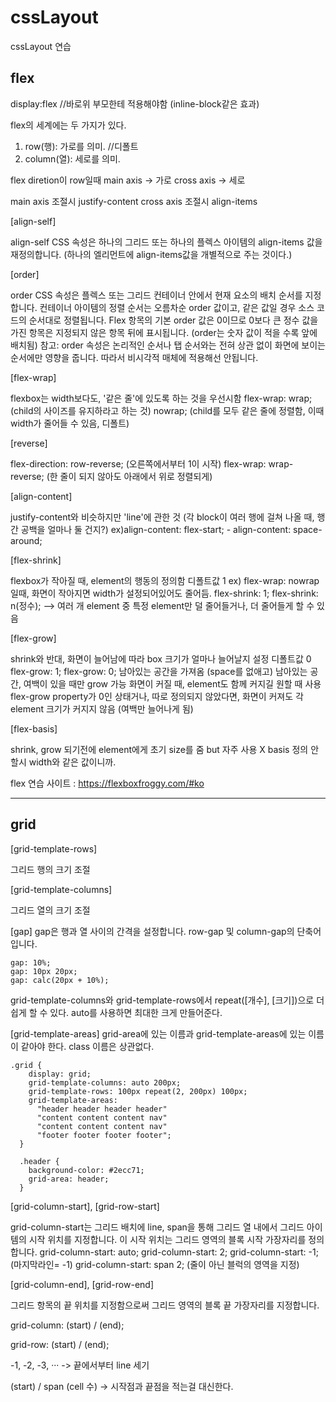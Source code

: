 # cssLayout
cssLayout 연습

## flex

display:flex	//바로위 부모한테 적용해야함 (inline-block같은 효과)

flex의 세계에는 두 가지가 있다.
1. row(행): 가로를 의미.  //디폴트
2. column(열): 세로를 의미.

flex diretion이 row일때
main axis -> 가로
cross axis -> 세로

main axis 조절시 justify-content
cross axis 조절시 align-items

[align-self]

align-self CSS 속성은 하나의 그리드 또는 하나의 플렉스 아이템의 align-items 값을 재정의합니다.
(하나의 엘리먼트에 align-items값을 개별적으로 주는 것이다.)

[order]

order CSS 속성은 플렉스 또는 그리드 컨테이너 안에서 현재 요소의 배치 순서를 지정합니다. 컨테이너 아이템의 정렬 순서는 오름차순 order 값이고, 같은 값일 경우 소스 코드의 순서대로 정렬됩니다. Flex 항목의 기본 order 값은 0이므로 0보다 큰 정수 값을 가진 항목은 지정되지 않은 항목 뒤에 표시됩니다.
(order는 숫자 값이 적을 수록 앞에 배치됨)
참고: order 속성은 논리적인 순서나 탭 순서와는 전혀 상관 없이 화면에 보이는 순서에만 영향을 줍니다. 따라서 비시각적 매체에 적용해선 안됩니다.


[flex-wrap]

flexbox는 width보다도, '같은 줄'에 있도록 하는 것을 우선시함
flex-wrap: wrap; (child의 사이즈를 유지하라고 하는 것)
nowrap; (child를 모두 같은 줄에 정렬함, 이때 width가 줄어들 수 있음, 디폴트)

[reverse]

flex-direction: row-reverse; (오른쪽에서부터 1이 시작)
flex-wrap: wrap-reverse; (한 줄이 되지 않아도 아래에서 위로 정렬되게)

[align-content]

justify-content와 비슷하지만 'line'에 관한 것 (각 block이 여러 행에 걸쳐 나올 때, 행간 공백을 얼마나 둘 건지?)
ex)align-content: flex-start; - align-content: space-around;

[flex-shrink] 

flexbox가 작아질 때, element의 행동의 정의함
디폴트값 1
ex) flex-wrap: nowrap일때, 화면이 작아지면 width가 설정되어있어도 줄어듬.
flex-shrink: 1; flex-shrink: n(정수); --> 여러 개 element 중 특정 element만 덜 줄어들거나, 더 줄어들게 할 수 있음


[flex-grow] 

shrink와 반대, 화면이 늘어남에 따라 box 크기가 얼마나 늘어날지 설정
디폴트값 0
flex-grow: 1; flex-grow: 0; 남아있는 공간을 가져옴 (space를 없애고)
남아있는 공간, 여백이 있을 때만 grow 가능
화면이 커질 때, element도 함께 커지길 원할 때 사용
flex-grow property가 0인 상태거나, 따로 정의되지 않았다면, 화면이 커져도 각 element 크기가 커지지 않음 (여백만 늘어나게 됨)


[flex-basis]

shrink, grow 되기전에 element에게 초기 size를 줌
but 자주 사용 X basis 정의 안할시 width와 같은 값이니까.

flex 연습 사이트 : https://flexboxfroggy.com/#ko

-----------------------------------------------------------------------------------

## grid

[grid-template-rows]

그리드 행의 크기 조절

[grid-template-columns]

그리드 열의 크기 조절

[gap]
gap은 행과 열 사이의 간격을 설정합니다.
row-gap 및 column-gap의 단축어입니다.
```
gap: 10%;
gap: 10px 20px;
gap: calc(20px + 10%);
```


grid-template-columns와 grid-template-rows에서
repeat([개수], [크기])으로 더 쉽게 할 수 있다.
auto를 사용하면 최대한 크게 만들어준다.


[grid-template-areas]
grid-area에 있는 이름과 grid-template-areas에 있는 이름이 같아야 한다.
class 이름은 상관없다.
```
.grid {
    display: grid;
    grid-template-columns: auto 200px;
    grid-template-rows: 100px repeat(2, 200px) 100px;
    grid-template-areas:
      "header header header header"
      "content content content nav"
      "content content content nav"
      "footer footer footer footer";
  }
  
  .header {
    background-color: #2ecc71;
    grid-area: header;
  }
```

[grid-column-start], [grid-row-start]

grid-column-start는 그리드 배치에 line, span을 통해 그리드 열 내에서 그리드 아이템의 시작 위치를 지정합니다. 이 시작 위치는 그리드 영역의 블록 시작 가장자리를 정의합니다.
grid-column-start: auto;
grid-column-start: 2;
grid-column-start: -1;  (마지막라인= -1)
grid-column-start: span 2; (줄이 아닌 블럭의 영역을 지정)

[grid-column-end], [grid-row-end]

그리드 항목의 끝 위치를 지정함으로써 그리드 영역의 블록 끝 가장자리를 지정합니다.

grid-column: (start) / (end);

grid-row: (start) / (end);

-1, -2, -3, ··· -> 끝에서부터 line 세기

(start) / span (cell 수) -> 시작점과 끝점을 적는걸 대신한다.

